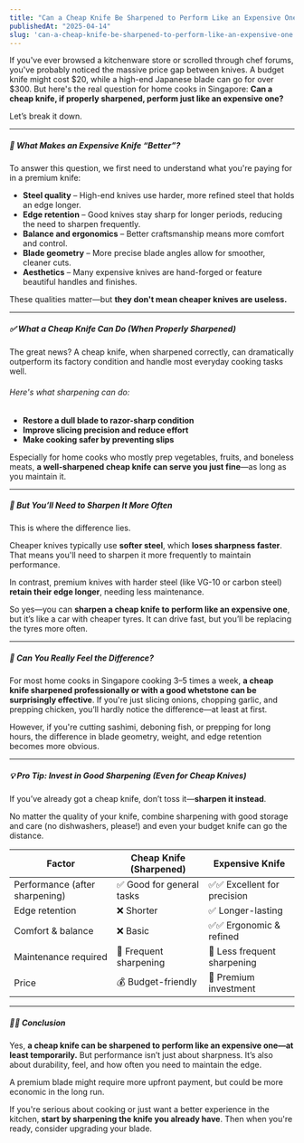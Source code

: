 ```yaml
---
title: "Can a Cheap Knife Be Sharpened to Perform Like an Expensive One?"
publishedAt: "2025-04-14"
slug: 'can-a-cheap-knife-be-sharpened-to-perform-like-an-expensive-one'
---
```


If you've ever browsed a kitchenware store or scrolled through chef forums, you've probably noticed the massive price gap between knives. A budget knife might cost $20, while a high-end Japanese blade can go for over $300. But here's the real question for home cooks in Singapore: **Can a cheap knife, if properly sharpened, perform just like an expensive one?**

Let’s break it down.

---

##### 🔪 What Makes an Expensive Knife “Better”?

To answer this question, we first need to understand what you're paying for in a premium knife:

- **Steel quality** – High-end knives use harder, more refined steel that holds an edge longer.
- **Edge retention** – Good knives stay sharp for longer periods, reducing the need to sharpen frequently.
- **Balance and ergonomics** – Better craftsmanship means more comfort and control.
- **Blade geometry** – More precise blade angles allow for smoother, cleaner cuts.
- **Aesthetics** – Many expensive knives are hand-forged or feature beautiful handles and finishes.

These qualities matter—but **they don't mean cheaper knives are useless.**

---

##### ✅ What a Cheap Knife *Can* Do (When Properly Sharpened)

The great news? A cheap knife, when sharpened correctly, can dramatically outperform its factory condition and handle most everyday cooking tasks well.

###### Here's what sharpening can do:

- **Restore a dull blade to razor-sharp condition**
- **Improve slicing precision and reduce effort**
- **Make cooking safer by preventing slips**

Especially for home cooks who mostly prep vegetables, fruits, and boneless meats, **a well-sharpened cheap knife can serve you just fine**—as long as you maintain it.

---

##### 🔁 But You’ll Need to Sharpen It More Often

This is where the difference lies.

Cheaper knives typically use **softer steel**, which **loses sharpness faster**. That means you'll need to sharpen it more frequently to maintain performance.

In contrast, premium knives with harder steel (like VG-10 or carbon steel) **retain their edge longer**, needing less maintenance.

So yes—you can **sharpen a cheap knife to perform like an expensive one**, but it’s like a car with cheaper tyres. It can drive fast, but you’ll be replacing the tyres more often.

---

##### 🧪 Can You Really Feel the Difference?

For most home cooks in Singapore cooking 3–5 times a week, **a cheap knife sharpened professionally or with a good whetstone can be surprisingly effective**. If you're just slicing onions, chopping garlic, and prepping chicken, you’ll hardly notice the difference—at least at first.

However, if you're cutting sashimi, deboning fish, or prepping for long hours, the difference in blade geometry, weight, and edge retention becomes more obvious.

---

##### 💡 Pro Tip: Invest in Good Sharpening (Even for Cheap Knives)

If you’ve already got a cheap knife, don’t toss it—**sharpen it instead**.

No matter the quality of your knife, combine sharpening with good storage and care (no dishwashers, please!) and even your budget knife can go the distance.

| Factor | Cheap Knife (Sharpened) | Expensive Knife |
| --- | --- | --- |
| Performance (after sharpening) | ✅ Good for general tasks | ✅✅ Excellent for precision |
| Edge retention | ❌ Shorter | ✅ Longer-lasting |
| Comfort & balance | ❌ Basic | ✅✅ Ergonomic & refined |
| Maintenance required | 🔁 Frequent sharpening | 🔁 Less frequent sharpening |
| Price | 💰 Budget-friendly | 💸 Premium investment |

---

##### 👨‍🍳 Conclusion

Yes, **a cheap knife can be sharpened to perform like an expensive one—at least temporarily.** But performance isn’t just about sharpness. It’s also about durability, feel, and how often you need to maintain the edge.

A premium blade might require more upfront payment, but could be more economic in the long run.

If you're serious about cooking or just want a better experience in the kitchen, **start by sharpening the knife you already have**. Then when you're ready, consider upgrading your blade.